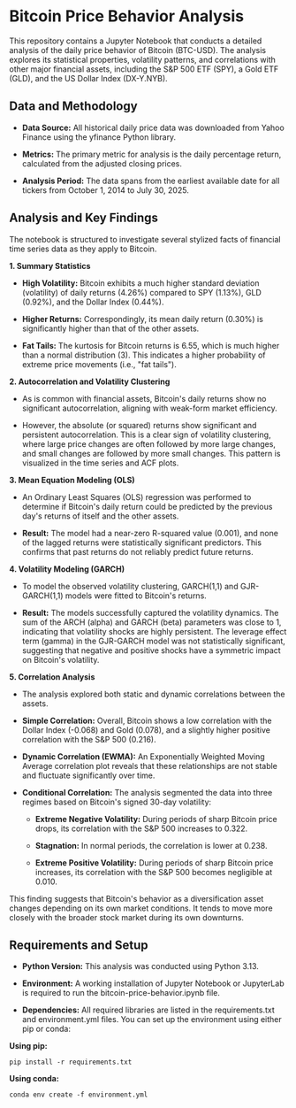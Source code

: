 # Bitcoin Price Behavior Analysis
This repository contains a Jupyter Notebook that conducts a detailed analysis of the daily price behavior of Bitcoin (BTC-USD). The analysis explores its statistical properties, volatility patterns, and correlations with other major financial assets, including the S&P 500 ETF (SPY), a Gold ETF (GLD), and the US Dollar Index (DX-Y.NYB).


## Data and Methodology
- **Data Source:** All historical daily price data was downloaded from Yahoo Finance using the yfinance Python library.

- **Metrics:** The primary metric for analysis is the daily percentage return, calculated from the adjusted closing prices.

- **Analysis Period:** The data spans from the earliest available date for all tickers from October 1, 2014 to July 30, 2025.


## Analysis and Key Findings
The notebook is structured to investigate several stylized facts of financial time series data as they apply to Bitcoin.

  **1. Summary Statistics**
  - **High Volatility:** Bitcoin exhibits a much higher standard deviation (volatility) of daily returns (4.26%) compared to SPY (1.13%), GLD (0.92%), and the Dollar Index (0.44%).

  - **Higher Returns:** Correspondingly, its mean daily return (0.30%) is significantly higher than that of the other assets.

  - **Fat Tails:** The kurtosis for Bitcoin returns is 6.55, which is much higher than a normal distribution (3). This indicates a higher probability of extreme price movements (i.e., "fat tails").

  **2. Autocorrelation and Volatility Clustering**
  - As is common with financial assets, Bitcoin's daily returns show no significant autocorrelation, aligning with weak-form market efficiency.

  - However, the absolute (or squared) returns show significant and persistent autocorrelation. This is a clear sign of volatility clustering, where large price changes are often followed by more large changes, and small changes are followed by more small changes. This pattern is visualized in the time series and ACF plots.


  **3. Mean Equation Modeling (OLS)**
  - An Ordinary Least Squares (OLS) regression was performed to determine if Bitcoin's daily return could be predicted by the previous day's returns of itself and the other assets.

  - **Result:** The model had a near-zero R-squared value (0.001), and none of the lagged returns were statistically significant predictors. This confirms that past returns do not reliably predict future returns.


  **4. Volatility Modeling (GARCH)**
  - To model the observed volatility clustering, GARCH(1,1) and GJR-GARCH(1,1) models were fitted to Bitcoin's returns.

  - **Result:** The models successfully captured the volatility dynamics. The sum of the ARCH (alpha) and GARCH (beta) parameters was close to 1, indicating that volatility shocks are highly persistent. The leverage effect term (gamma) in the GJR-GARCH model was not statistically significant, suggesting that negative and positive shocks have a symmetric impact on Bitcoin's volatility.


  **5. Correlation Analysis**
  - The analysis explored both static and dynamic correlations between the assets.

  - **Simple Correlation:** Overall, Bitcoin shows a low correlation with the Dollar Index (-0.068) and Gold (0.078), and a slightly higher positive correlation with the S&P 500 (0.216).

  - **Dynamic Correlation (EWMA):** An Exponentially Weighted Moving Average correlation plot reveals that these relationships are not stable and fluctuate significantly over time.

  - **Conditional Correlation:** The analysis segmented the data into three regimes based on Bitcoin's signed 30-day volatility:

    - **Extreme Negative Volatility:** During periods of sharp Bitcoin price drops, its correlation with the S&P 500 increases to 0.322.

    - **Stagnation:** In normal periods, the correlation is lower at 0.238.

    - **Extreme Positive Volatility:** During periods of sharp Bitcoin price increases, its correlation with the S&P 500 becomes negligible at 0.010.

This finding suggests that Bitcoin's behavior as a diversification asset changes depending on its own market conditions. It tends to move more closely with the broader stock market during its own downturns.

## Requirements and Setup
- **Python Version:** This analysis was conducted using Python 3.13.

- **Environment:** A working installation of Jupyter Notebook or JupyterLab is required to run the bitcoin-price-behavior.ipynb file.

- **Dependencies:** All required libraries are listed in the requirements.txt and environment.yml files. You can set up the environment using either pip or conda:

**Using pip:**

`pip install -r requirements.txt`

**Using conda:**

`conda env create -f environment.yml`
